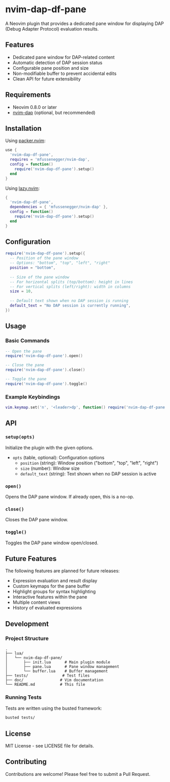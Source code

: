 # nvim-dap-df-pane

A Neovim plugin that provides a dedicated pane window for displaying DAP (Debug Adapter Protocol) evaluation results.

## Features

- Dedicated pane window for DAP-related content
- Automatic detection of DAP session status
- Configurable pane position and size
- Non-modifiable buffer to prevent accidental edits
- Clean API for future extensibility

## Requirements

- Neovim 0.8.0 or later
- [nvim-dap](https://github.com/mfussenegger/nvim-dap) (optional, but recommended)

## Installation

Using [packer.nvim](https://github.com/wbthomason/packer.nvim):

```lua
use {
  'nvim-dap-df-pane',
  requires = 'mfussenegger/nvim-dap',
  config = function()
    require('nvim-dap-df-pane').setup()
  end
}
```

Using [lazy.nvim](https://github.com/folke/lazy.nvim):

```lua
{
  'nvim-dap-df-pane',
  dependencies = { 'mfussenegger/nvim-dap' },
  config = function()
    require('nvim-dap-df-pane').setup()
  end
}
```

## Configuration

```lua
require('nvim-dap-df-pane').setup({
  -- Position of the pane window
  -- Options: "bottom", "top", "left", "right"
  position = "bottom",
  
  -- Size of the pane window
  -- For horizontal splits (top/bottom): height in lines
  -- For vertical splits (left/right): width in columns
  size = 10,
  
  -- Default text shown when no DAP session is running
  default_text = "No DAP session is currently running",
})
```

## Usage

### Basic Commands

```lua
-- Open the pane
require('nvim-dap-df-pane').open()

-- Close the pane
require('nvim-dap-df-pane').close()

-- Toggle the pane
require('nvim-dap-df-pane').toggle()
```

### Example Keybindings

```lua
vim.keymap.set('n', '<leader>dp', function() require('nvim-dap-df-pane').toggle() end, { desc = "Toggle DAP Pane" })
```

## API

### `setup(opts)`

Initialize the plugin with the given options.

- `opts` (table, optional): Configuration options
  - `position` (string): Window position ("bottom", "top", "left", "right")
  - `size` (number): Window size
  - `default_text` (string): Text shown when no DAP session is active

### `open()`

Opens the DAP pane window. If already open, this is a no-op.

### `close()`

Closes the DAP pane window.

### `toggle()`

Toggles the DAP pane window open/closed.

## Future Features

The following features are planned for future releases:

- Expression evaluation and result display
- Custom keymaps for the pane buffer
- Highlight groups for syntax highlighting
- Interactive features within the pane
- Multiple content views
- History of evaluated expressions

## Development

### Project Structure

```
.
├── lua/
│   └── nvim-dap-df-pane/
│       ├── init.lua      # Main plugin module
│       ├── pane.lua      # Pane window management
│       └── buffer.lua    # Buffer management
├── tests/               # Test files
├── doc/                # Vim documentation
└── README.md           # This file
```

### Running Tests

Tests are written using the busted framework:

```bash
busted tests/
```

## License

MIT License - see LICENSE file for details.

## Contributing

Contributions are welcome! Please feel free to submit a Pull Request.